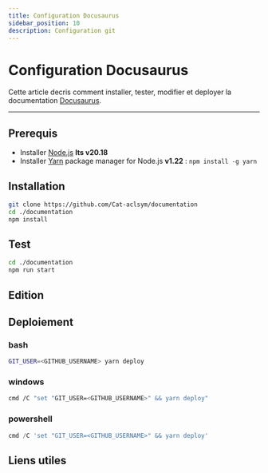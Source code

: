 ```yaml
---
title: Configuration Docusaurus
sidebar_position: 10
description: Configuration git
---
```


# Configuration Docusaurus

Cette article decris comment installer, tester, modifier et deployer la documentation [Docusaurus](https://docusaurus.io/).

---

## Prerequis

- Installer [Node.js](https://nodejs.org/fr) **lts v20.18**
- Installer [Yarn](https://www.digitalocean.com/community/tutorials/how-to-install-and-use-the-yarn-package-manager-for-node-js) package manager for Node.js **v1.22** : `npm install -g yarn`

## Installation

```bash
git clone https://github.com/Cat-aclsym/documentation
cd ./documentation
npm install
```

## Test

```bash
cd ./documentation
npm run start
```


## Edition


## Deploiement

### bash
```bash
GIT_USER=<GITHUB_USERNAME> yarn deploy
```

### windows
```sh
cmd /C "set "GIT_USER=<GITHUB_USERNAME>" && yarn deploy"
```

### powershell
```powershell
cmd /C 'set "GIT_USER=<GITHUB_USERNAME>" && yarn deploy'
```


## Liens utiles